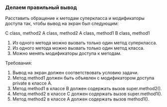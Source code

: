 
### Делаем правильный вывод

Расставить обращение к методам суперкласса и модификаторы доступа так, чтобы вывод на экран был следующим:

C class, method2
A class, method2
A class, method1
B class, method1

1. Из одного метода можно вызвать только один метод суперкласса.
2. Из одного метода можно вызвать только один метод класса.
3. Можно менять модификаторы доступа к методам.


Требования:
1.	Вывод на экран должен соответствовать условию задачи.
2.	Метод method1 должен быть объявлен с модификатором доступа private в классе A.
3.	Метод method1 в классе B должен содержать вызов super.method2().
4.	Метод method2 в классе С должен содержать вызов super.method1().
5.	Метод method2 в классе A должен содержать вызов method1().


